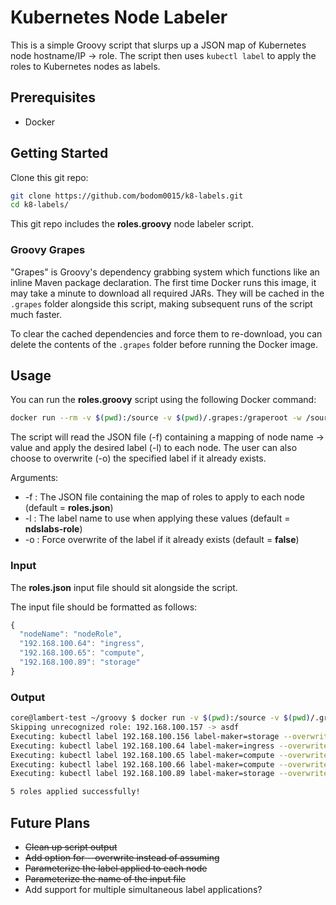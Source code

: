# Kubernetes Node Labeler
This is a simple Groovy script that slurps up a JSON map of Kubernetes node hostname/IP -> role.
The script then uses `kubectl label` to apply the roles to Kubernetes nodes as labels.

## Prerequisites
* Docker

## Getting Started
Clone this git repo:

```bash
git clone https://github.com/bodom0015/k8-labels.git
cd k8-labels/
```

This git repo includes the **roles.groovy** node labeler script.

### Groovy Grapes
"Grapes" is Groovy's dependency grabbing system which functions like an inline Maven package declaration. The first time Docker runs this image, it may take a minute to download all required JARs. They will be cached in the `.grapes` folder alongside this script, making subsequent runs of the script much faster.

To clear the cached dependencies and force them to re-download, you can delete the contents of the `.grapes` folder before running the Docker image.

## Usage
You can run the **roles.groovy** script using the following Docker command:
```bash
docker run --rm -v $(pwd):/source -v $(pwd)/.grapes:/graperoot -w /source webratio/groovy roles.groovy [-f <jsonFile>] [-l <labelName>] [-o]
```

The script will read the JSON file (-f) containing a mapping of node name -> value and apply the desired label (-l) to each node.
The user can also choose to overwrite (-o) the specified label if it already exists.

Arguments:
* -f : The JSON file containing the map of roles to apply to each node (default = **roles.json**)
* -l : The label name to use when applying these values (default = **ndslabs-role**)
* -o : Force overwrite of the label if it already exists (default = **false**)

### Input
The **roles.json** input file should sit alongside the script.

The input file should be formatted as follows:
```javascript
{
  "nodeName": "nodeRole",
  "192.168.100.64": "ingress",
  "192.168.100.65": "compute",
  "192.168.100.89": "storage"
}
```

### Output
```bash
core@lambert-test ~/groovy $ docker run -v $(pwd):/source -v $(pwd)/.grapes:/graperoot -w /source webratio/groovy roles.groovy -f roles.json -l label-maker -o
Skipping unrecognized role: 192.168.100.157 -> asdf
Executing: kubectl label 192.168.100.156 label-maker=storage --overwrite
Executing: kubectl label 192.168.100.64 label-maker=ingress --overwrite
Executing: kubectl label 192.168.100.65 label-maker=compute --overwrite
Executing: kubectl label 192.168.100.66 label-maker=compute --overwrite
Executing: kubectl label 192.168.100.89 label-maker=storage --overwrite

5 roles applied successfully!
```

## Future Plans
* ~~Clean up script output~~
* ~~Add option for --overwrite instead of assuming~~
* ~~Parameterize the label applied to each node~~
* ~~Parameterize the name of the input file~~
* Add support for multiple simultaneous label applications?
